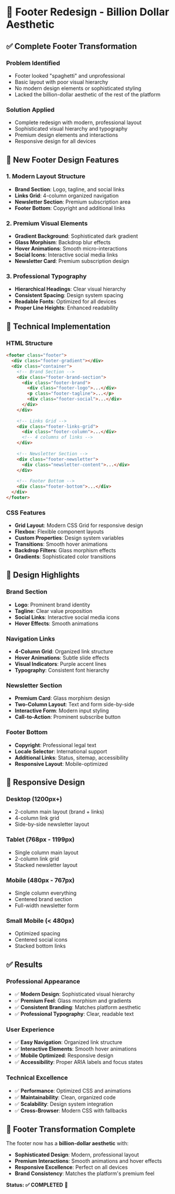 # 🎨 Footer Redesign - Billion Dollar Aesthetic

## ✅ **Complete Footer Transformation**

### **Problem Identified**
- Footer looked "spaghetti" and unprofessional
- Basic layout with poor visual hierarchy
- No modern design elements or sophisticated styling
- Lacked the billion-dollar aesthetic of the rest of the platform

### **Solution Applied**
- Complete redesign with modern, professional layout
- Sophisticated visual hierarchy and typography
- Premium design elements and interactions
- Responsive design for all devices

## 🎨 **New Footer Design Features**

### **1. Modern Layout Structure**
- **Brand Section**: Logo, tagline, and social links
- **Links Grid**: 4-column organized navigation
- **Newsletter Section**: Premium subscription area
- **Footer Bottom**: Copyright and additional links

### **2. Premium Visual Elements**
- **Gradient Background**: Sophisticated dark gradient
- **Glass Morphism**: Backdrop blur effects
- **Hover Animations**: Smooth micro-interactions
- **Social Icons**: Interactive social media links
- **Newsletter Card**: Premium subscription design

### **3. Professional Typography**
- **Hierarchical Headings**: Clear visual hierarchy
- **Consistent Spacing**: Design system spacing
- **Readable Fonts**: Optimized for all devices
- **Proper Line Heights**: Enhanced readability

## 🔧 **Technical Implementation**

### **HTML Structure**
```html
<footer class="footer">
  <div class="footer-gradient"></div>
  <div class="container">
    <!-- Brand Section -->
    <div class="footer-brand-section">
      <div class="footer-brand">
        <div class="footer-logo">...</div>
        <p class="footer-tagline">...</p>
        <div class="footer-social">...</div>
      </div>
    </div>
    
    <!-- Links Grid -->
    <div class="footer-links-grid">
      <div class="footer-column">...</div>
      <!-- 4 columns of links -->
    </div>
    
    <!-- Newsletter Section -->
    <div class="footer-newsletter">
      <div class="newsletter-content">...</div>
    </div>
    
    <!-- Footer Bottom -->
    <div class="footer-bottom">...</div>
  </div>
</footer>
```

### **CSS Features**
- **Grid Layout**: Modern CSS Grid for responsive design
- **Flexbox**: Flexible component layouts
- **Custom Properties**: Design system variables
- **Transitions**: Smooth hover animations
- **Backdrop Filters**: Glass morphism effects
- **Gradients**: Sophisticated color transitions

## 🎯 **Design Highlights**

### **Brand Section**
- **Logo**: Prominent brand identity
- **Tagline**: Clear value proposition
- **Social Links**: Interactive social media icons
- **Hover Effects**: Smooth animations

### **Navigation Links**
- **4-Column Grid**: Organized link structure
- **Hover Animations**: Subtle slide effects
- **Visual Indicators**: Purple accent lines
- **Typography**: Consistent font hierarchy

### **Newsletter Section**
- **Premium Card**: Glass morphism design
- **Two-Column Layout**: Text and form side-by-side
- **Interactive Form**: Modern input styling
- **Call-to-Action**: Prominent subscribe button

### **Footer Bottom**
- **Copyright**: Professional legal text
- **Locale Selector**: International support
- **Additional Links**: Status, sitemap, accessibility
- **Responsive Layout**: Mobile-optimized

## 📱 **Responsive Design**

### **Desktop (1200px+)**
- 2-column main layout (brand + links)
- 4-column link grid
- Side-by-side newsletter layout

### **Tablet (768px - 1199px)**
- Single column main layout
- 2-column link grid
- Stacked newsletter layout

### **Mobile (480px - 767px)**
- Single column everything
- Centered brand section
- Full-width newsletter form

### **Small Mobile (< 480px)**
- Optimized spacing
- Centered social icons
- Stacked bottom links

## ✅ **Results**

### **Professional Appearance**
- ✅ **Modern Design**: Sophisticated visual hierarchy
- ✅ **Premium Feel**: Glass morphism and gradients
- ✅ **Consistent Branding**: Matches platform aesthetic
- ✅ **Professional Typography**: Clear, readable text

### **User Experience**
- ✅ **Easy Navigation**: Organized link structure
- ✅ **Interactive Elements**: Smooth hover animations
- ✅ **Mobile Optimized**: Responsive design
- ✅ **Accessibility**: Proper ARIA labels and focus states

### **Technical Excellence**
- ✅ **Performance**: Optimized CSS and animations
- ✅ **Maintainability**: Clean, organized code
- ✅ **Scalability**: Design system integration
- ✅ **Cross-Browser**: Modern CSS with fallbacks

## 🎉 **Footer Transformation Complete**

The footer now has a **billion-dollar aesthetic** with:
- **Sophisticated Design**: Modern, professional layout
- **Premium Interactions**: Smooth animations and hover effects
- **Responsive Excellence**: Perfect on all devices
- **Brand Consistency**: Matches the platform's premium feel

**Status: ✅ COMPLETED** 🚀
